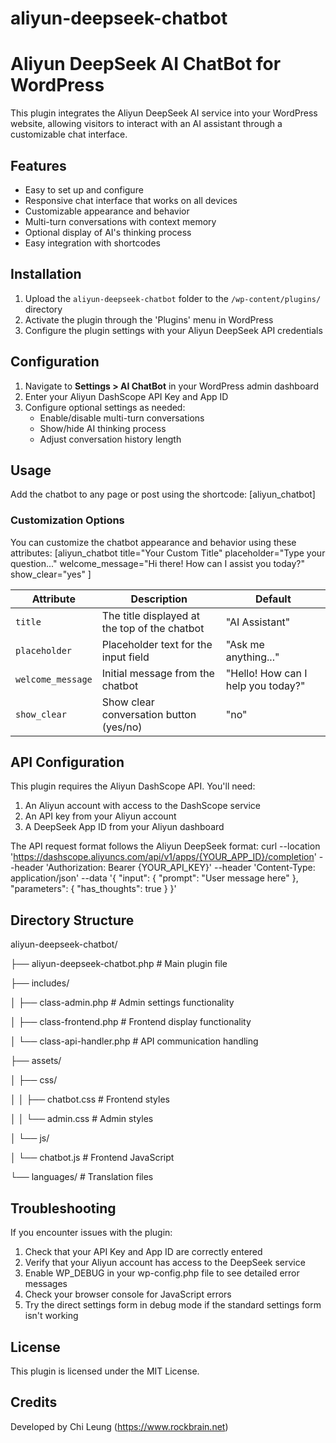 # aliyun-deepseek-chatbot
# Aliyun DeepSeek AI ChatBot for WordPress

This plugin integrates the Aliyun DeepSeek AI service into your WordPress website, allowing visitors to interact with an AI assistant through a customizable chat interface.

## Features

- Easy to set up and configure
- Responsive chat interface that works on all devices
- Customizable appearance and behavior
- Multi-turn conversations with context memory
- Optional display of AI's thinking process
- Easy integration with shortcodes

## Installation

1. Upload the `aliyun-deepseek-chatbot` folder to the `/wp-content/plugins/` directory
2. Activate the plugin through the 'Plugins' menu in WordPress
3. Configure the plugin settings with your Aliyun DeepSeek API credentials

## Configuration

1. Navigate to **Settings > AI ChatBot** in your WordPress admin dashboard
2. Enter your Aliyun DashScope API Key and App ID
3. Configure optional settings as needed:
   - Enable/disable multi-turn conversations
   - Show/hide AI thinking process
   - Adjust conversation history length

## Usage

Add the chatbot to any page or post using the shortcode:
[aliyun_chatbot]

### Customization Options

You can customize the chatbot appearance and behavior using these attributes:
[aliyun_chatbot
title="Your Custom Title"
placeholder="Type your question..."
welcome_message="Hi there! How can I assist you today?"
show_clear="yes"
]

| Attribute | Description | Default |
|-----------|-------------|---------|
| `title` | The title displayed at the top of the chatbot | "AI Assistant" |
| `placeholder` | Placeholder text for the input field | "Ask me anything..." |
| `welcome_message` | Initial message from the chatbot | "Hello! How can I help you today?" |
| `show_clear` | Show clear conversation button (yes/no) | "no" |

## API Configuration

This plugin requires the Aliyun DashScope API. You'll need:

1. An Aliyun account with access to the DashScope service
2. An API key from your Aliyun account
3. A DeepSeek App ID from your Aliyun dashboard

The API request format follows the Aliyun DeepSeek format:
curl --location 'https://dashscope.aliyuncs.com/api/v1/apps/{YOUR_APP_ID}/completion' 
--header 'Authorization: Bearer {YOUR_API_KEY}' 
--header 'Content-Type: application/json' 
--data '{
"input": {
"prompt": "User message here"
},
"parameters": {
"has_thoughts": true
}
}'

## Directory Structure
aliyun-deepseek-chatbot/

├── aliyun-deepseek-chatbot.php       # Main plugin file

├── includes/

│   ├── class-admin.php               # Admin settings functionality

│   ├── class-frontend.php            # Frontend display functionality

│   └── class-api-handler.php         # API communication handling

├── assets/

│   ├── css/

│   │   ├── chatbot.css               # Frontend styles

│   │   └── admin.css                 # Admin styles

│   └── js/

│       └── chatbot.js                # Frontend JavaScript

└── languages/                        # Translation files

## Troubleshooting

If you encounter issues with the plugin:

1. Check that your API Key and App ID are correctly entered
2. Verify that your Aliyun account has access to the DeepSeek service
3. Enable WP_DEBUG in your wp-config.php file to see detailed error messages
4. Check your browser console for JavaScript errors
5. Try the direct settings form in debug mode if the standard settings form isn't working

## License

This plugin is licensed under the MIT License.

## Credits

Developed by Chi Leung (https://www.rockbrain.net)